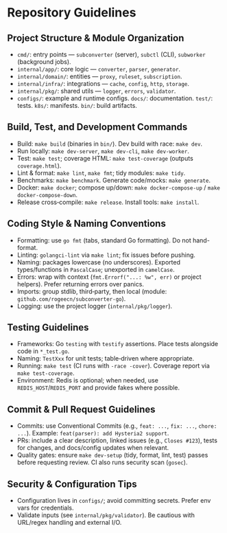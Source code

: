 # Repository Guidelines

## Project Structure & Module Organization

- `cmd/`: entry points — `subconverter` (server), `subctl` (CLI), `subworker` (background jobs).
- `internal/app/`: core logic — `converter`, `parser`, `generator`.
- `internal/domain/`: entities — `proxy`, `ruleset`, `subscription`.
- `internal/infra/`: integrations — `cache`, `config`, `http`, `storage`.
- `internal/pkg/`: shared utils — `logger`, `errors`, `validator`.
- `configs/`: example and runtime configs. `docs/`: documentation. `test/`: tests. `k8s/`: manifests. `bin/`: build artifacts.

## Build, Test, and Development Commands

- Build: `make build` (binaries in `bin/`). Dev build with race: `make dev`.
- Run locally: `make dev-server`, `make dev-cli`, `make dev-worker`.
- Test: `make test`; coverage HTML: `make test-coverage` (outputs `coverage.html`).
- Lint & format: `make lint`, `make fmt`; tidy modules: `make tidy`.
- Benchmarks: `make benchmark`. Generate code/mocks: `make generate`.
- Docker: `make docker`; compose up/down: `make docker-compose-up` / `make docker-compose-down`.
- Release cross‑compile: `make release`. Install tools: `make install`.

## Coding Style & Naming Conventions

- Formatting: use `go fmt` (tabs, standard Go formatting). Do not hand-format.
- Linting: `golangci-lint` via `make lint`; fix issues before pushing.
- Naming: packages lowercase (no underscores). Exported types/functions in `PascalCase`; unexported in `camelCase`.
- Errors: wrap with context (`fmt.Errorf("...: %w", err)` or project helpers). Prefer returning errors over panics.
- Imports: group stdlib, third‑party, then local (module: `github.com/rogeecn/subconverter-go`).
- Logging: use the project logger (`internal/pkg/logger`).

## Testing Guidelines

- Frameworks: Go `testing` with `testify` assertions. Place tests alongside code in `*_test.go`.
- Naming: `TestXxx` for unit tests; table‑driven where appropriate.
- Running: `make test` (CI runs with `-race -cover`). Coverage report via `make test-coverage`.
- Environment: Redis is optional; when needed, use `REDIS_HOST`/`REDIS_PORT` and provide fakes where possible.

## Commit & Pull Request Guidelines

- Commits: use Conventional Commits (e.g., `feat: ...`, `fix: ...`, `chore: ...`). Example: `feat(parser): add Hysteria2 support`.
- PRs: include a clear description, linked issues (e.g., `Closes #123`), tests for changes, and docs/config updates when relevant.
- Quality gates: ensure `make dev-setup` (tidy, format, lint, test) passes before requesting review. CI also runs security scan (`gosec`).

## Security & Configuration Tips

- Configuration lives in `configs/`; avoid committing secrets. Prefer env vars for credentials.
- Validate inputs (see `internal/pkg/validator`). Be cautious with URL/regex handling and external I/O.
